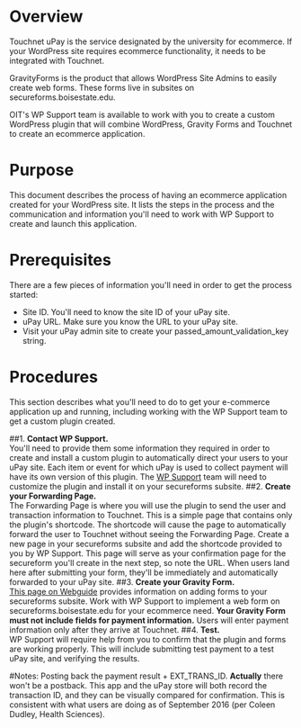 # Overview
Touchnet uPay is the service designated by the university for ecommerce. If your WordPress site requires ecommerce functionality, it needs to be integrated with Touchnet. 

GravityForms is the product that allows WordPress Site Admins to easily create web forms. These forms live in subsites on secureforms.boisestate.edu.  

OIT's WP Support team is available to work with you to create a custom WordPress plugin that will combine WordPress, Gravity Forms and Touchnet to create an ecommerce application.

# Purpose
This document describes the process of having an ecommerce application created for your WordPress site. It lists the steps in the process and the communication and information you'll need to work with WP Support to create and launch this application.

# Prerequisites
There are a few pieces of information you'll need in order to get the process started:

 - Site ID. You'll need to know the site ID of your uPay site.
 - uPay URL. Make sure you know the URL to your uPay site.
 - Visit your uPay admin site to create your passed\_amount\_validation\_key string.

# Procedures
This section describes what you'll need to do to get your e-commerce application up and running, including working with the WP Support team to get a custom plugin created.

##1. **Contact WP Support.**  
You'll need to provide them some information they required in order to create and install a custom plugin to automatically direct your users to your uPay site. Each item or event for which uPay is used to collect payment will have its own version of this plugin. The [WP Support](https://webguide.boisestate.edu/contact/) team will need to customize the plugin and install it on your secureforms subsite.
##2. **Create your Forwarding Page.**  
The Forwarding Page is where you will use the plugin to send the user and transaction information to Touchnet. This is a simple page that contains only the plugin's shortcode. The shortcode will cause the page to automatically forward the user to Touchnet without seeing the Forwarding Page. Create a new page in your secureforms subsite and add the shortcode provided to you by WP Support. This page will serve as your confirmation page for the secureform you'll create in the next step, so note the URL. When users land here after submitting your form, they'll be immediately and automatically forwarded to your uPay site. 
##3. **Create your Gravity Form.**  
[This page on Webguide](https://webguide.boisestate.edu/secure-forms/) provides information on adding forms to your secureforms subsite. Work with WP Support  to implement a web form on secureforms.boisestate.edu for your ecommerce need. **Your Gravity Form must not include fields for payment information.** Users will enter payment information only after they arrive at Touchnet.
##4. **Test.**  
WP Support will require help from you to confirm that the plugin and forms are working properly. This will include submitting test payment to a test uPay site, and verifying the results.


#Notes:
Posting back the payment result + EXT\_TRANS\_ID. **Actually** there won't be a postback. This app and the uPay store will both record the transaction ID, and 
  they can be visually compared for confirmation. This is consistent with what users are doing as of September 2016 (per Coleen Dudley, Health Sciences).
